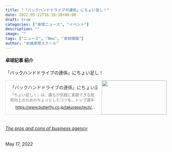 ```yaml
---
title: "「バックハンドドライブの連係」にちょい足し！"
date: 2022-05-22T16:18:18+09:00
draft: true
categories: ["卓球ニュース", "イベント"]
description: ""
image: ""
tags: ["ニュース", "New", "卓球情報"]
author: "水城卓球スクール"
---
```


#### 卓球記事 紹介

「バックハンドドライブの連係」にちょい足し！

<a rel="noopener noreferrer" href="https://www.butterfly.co.jp/takurepo/tech/detail/020713.html" style="display: block; color: inherit; text-decoration: none; flex-grow: 1; min-width: 0px;"><div class="notion-focusable" role="button" tabindex="0" style="user-select: none; transition: background 20ms ease-in 0s; cursor: pointer; width: 100%; display: flex; flex-wrap: wrap-reverse; align-items: stretch; text-align: left; overflow: hidden; border: 1px solid rgba(55, 53, 47, 0.16); border-radius: 3px; position: relative; color: inherit; fill: inherit;"><div style="flex: 4 1 180px; padding: 12px 14px 14px; overflow: hidden; text-align: left;"><div style="font-size: 14px; line-height: 20px; color: rgb(55, 53, 47); white-space: nowrap; overflow: hidden; text-overflow: ellipsis; min-height: 24px; margin-bottom: 2px;">「バックハンドドライブの連係」にちょい足し！姿勢と打球点に注目｜卓球レポート</div><div style="font-size: 12px; line-height: 16px; color: rgba(55, 53, 47, 0.65); height: 32px; overflow: hidden;">「ちょい足し！」は、誰もが気軽に実践できる技術向上のためのちょっとしたコツを、トップ選手たちが先生になってピンポイントで教えてくれる企画です。　定番料理がどこにでもある食材や調味料をほんの少し足すことでぐんとおいしくなるように、卓球もちょい足しポイントを実践すればレベルアップ間違いなし！？　今回は、ラリー戦に抜群の強さを誇る ...</div><div style="display: flex; margin-top: 6px;"><img src="/images/blog/107.jpg" style="width: 16px; height: 16px; min-width: 16px; margin-right: 6px;"><div style="font-size: 12px; line-height: 16px; color: rgb(55, 53, 47); white-space: nowrap; overflow: hidden; text-overflow: ellipsis;">https://www.butterfly.co.jp/takurepo/tech/detail/020713.html</div></div></div><div style="flex: 1 1 180px; display: block; position: relative;"><div style="position: absolute; inset: 0px;"><div style="width: 100%; height: 100%;"><img src="/images/blog/107.jpg" style="display: block; object-fit: cover; border-radius: 1px; width: 100%; height: 100%;"></div></div></div></div></a>

<div class="card mb-3">
    <div class="row g-3">
      <div class="col-4">
        <img class="rounded" src="/images/blog/101.jpg" alt="">
      </div>
      <div class="col-8">
        <h6><a href="post-single-2.html" class="btn-link stretched-link text-reset fw-bold">The pros and cons of business agency</a></h6>
        <div class="small mt-1">May 17, 2022</div>
      </div>
    </div>
</div>
